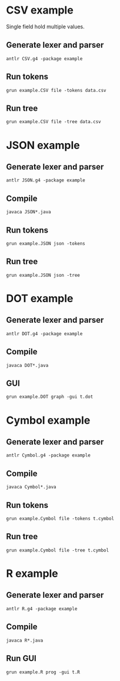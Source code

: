 # CSV example
Single field hold multiple values.

## Generate lexer and parser
```shell
antlr CSV.g4 -package example
```

## Run tokens
```shell
grun example.CSV file -tokens data.csv
```

## Run tree
```shell
grun example.CSV file -tree data.csv
```
# JSON example
## Generate lexer and parser
```shell
antlr JSON.g4 -package example
```

## Compile
```shell
javaca JSON*.java 
```

## Run tokens
```shell
grun example.JSON json -tokens
```

## Run tree
```shell
grun example.JSON json -tree
```

# DOT example
## Generate lexer and parser
```shell
antlr DOT.g4 -package example
```

## Compile
```shell
javaca DOT*.java 
```

 ## GUI
```shell
grun example.DOT graph -gui t.dot
```

# Cymbol example
## Generate lexer and parser
```shell
antlr Cymbol.g4 -package example
```

## Compile
```shell
javaca Cymbol*.java 
```

## Run tokens
```shell
grun example.Cymbol file -tokens t.cymbol
```

## Run tree
```shell
grun example.Cymbol file -tree t.cymbol
```

# R example
## Generate lexer and parser
```shell
antlr R.g4 -package example
```

## Compile
```shell
javaca R*.java 
```

## Run GUI
```shell
grun example.R prog -gui t.R
```
